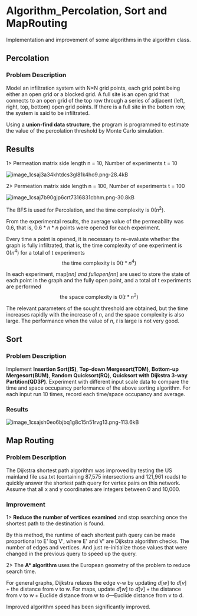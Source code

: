 # Algorithm_Percolation, Sort and MapRouting

Implementation and improvement of some algorithms in the algorithm class. 

## Percolation

### Problem Description

Model an infiltration system with N×N grid points, each grid point being either an open grid or a blocked grid. A full site is an open grid that connects to an open grid of the top row through a series of adjacent (left, right, top, bottom) open grid points. If there is a full site in the bottom row, the system is said to be infiltrated. 

Using a **union-find data structure**, the program is programmed to estimate the value of the percolation threshold by Monte Carlo simulation. 

## Results

1> Permeation matrix side length n = 10, Number of experiments t = 10

![image_1csaj3a34khtdcs3gl81k4ho9.png-28.4kB][1]

2> Permeation matrix side length n = 100, Number of experiments t = 100

![image_1csaj7b90gjp6crt7316831cbhm.png-30.8kB][2]

The BFS is used for Percolation, and the time complexity is $0 (n^2)$. 

From the experimental results, the average value of the permeability was $0.6$, that is, $0.6*n*n$ points were opened for each experiment.

Every time a point is opened, it is necessary to re-evaluate whether the graph is fully infiltrated, that is, the time complexity of one experiment is $0(n^4)$ for a total of t experiments $$\text{the time complexity is }0(t*n^4)$$

In each experiment, map[n*n] and fullopen[n*n] are used to store the state of each point in the graph and the fully open point, and a total of t experiments are performed $$\text{the space complexity is }0(t*n^2)$$ 

The relevant parameters of the sought threshold are obtained, but the time increases rapidly with the increase of $n$, and the space complexity is also large. The performance when the value of $n$, $t$ is large is not very good. 

## Sort

### Problem Description

Implement **Insertion Sort(IS)**, **Top-down Mergesort(TDM)**, **Bottom-up Mergesort(BUM)**, **Random Quicksort(RQ)**, **Quicksort with Dijkstra 3-way Partition(QD3P)**. Experiment with different input scale data to compare the time and space occupancy performance of the above sorting algorithm. For each input run 10 times, record each time/space occupancy and average. 

### Results

![image_1csajsh0eo6bjbq1g8c15n51rvg13.png-113.6kB][3]

## Map Routing

### Problem Description

The Dijkstra shortest path algorithm was improved by testing the US mainland file usa.txt (containing 87,575 intersections and 121,961 roads) to quickly answer the shortest path query for vertex pairs on this network. Assume that all x and y coordinates are integers between 0 and 10,000. 

### Improvement

1> **Reduce the number of vertices examined** and stop searching once the shortest path to the destination is found. 

By this method, the runtime of each shortest path query can be made proportional to E' log V', where E' and V' are Dijkstra algorithm checks. The number of edges and vertices. And just re-initialize those values that were changed in the previous query to speed up the query. 

2> The **A\* algorithm** uses the European geometry of the problem to reduce search time. 

For general graphs, Dijkstra relaxes the edge v-w by updating $d[w]$ to $d[v] + \text{the distance from v to w}$. For maps, update $d[w]$ to $d[v] + \text{the distance from v to w} + \text{Euclide distance from w to d} — \text{Euclide distance from v to d}$. 

Improved algorithm speed has been significantly improved. 


  [1]: http://static.zybuluo.com/JosieException/st3srar0ud7nty0jq995yrkk/image_1csaj3a34khtdcs3gl81k4ho9.png
  [2]: http://static.zybuluo.com/JosieException/9oz6i4grbu3osugat7zih7uo/image_1csaj7b90gjp6crt7316831cbhm.png
  [3]: http://static.zybuluo.com/JosieException/p5h32wvxj1f91w4dxcvp7ki9/image_1csajsh0eo6bjbq1g8c15n51rvg13.png
